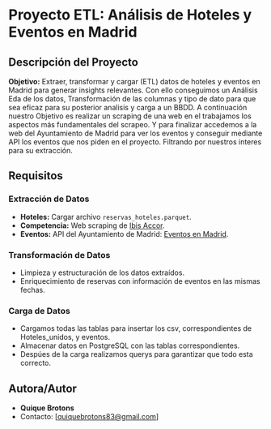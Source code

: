 # Proyecto ETL: Análisis de Hoteles y Eventos en Madrid

## Descripción del Proyecto

**Objetivo:** Extraer, transformar y cargar (ETL) datos de hoteles y eventos en Madrid para generar insights relevantes. 
Con  ello conseguimos un Análisis Eda de los datos, Transformación de las columnas y tipo de dato para que sea eficaz para 
su posterior analisis y carga a un BBDD. A continuación nuestro Objetivo es realizar un scraping de una web en el trabajamos
los aspectos más fundamentales del scrapeo. Y para finalizar accedemos a la web del Ayuntamiento de Madrid para ver los eventos
y conseguir mediante API los eventos que nos piden en el proyecto. Filtrando por nuestros interes para su extracción.


## Requisitos

### **Extracción de Datos**
- **Hoteles:** Cargar archivo `reservas_hoteles.parquet`.
- **Competencia:** Web scraping de [Ibis Accor](https://ibis.accor.com/es/destination/city/hotels-madrid-v2418.html).
- **Eventos:** API del Ayuntamiento de Madrid: [Eventos en Madrid](https://datos.madrid.es/portal/site/egob/).

### **Transformación de Datos**
- Limpieza y estructuración de los datos extraídos.
- Enriquecimiento de reservas con información de eventos en las mismas fechas.

### **Carga de Datos**
- Cargamos todas las tablas para insertar los csv, correspondientes de Hoteles_unidos, y eventos.
- Almacenar datos en PostgreSQL con las tablas correspondientes.
- Despúes de la carga realizamos querys para garantizar que todo esta correcto.




## **Autora/Autor**
- **Quique Brotons**  
- Contacto: [quiquebrotons83@gmail.com]  

